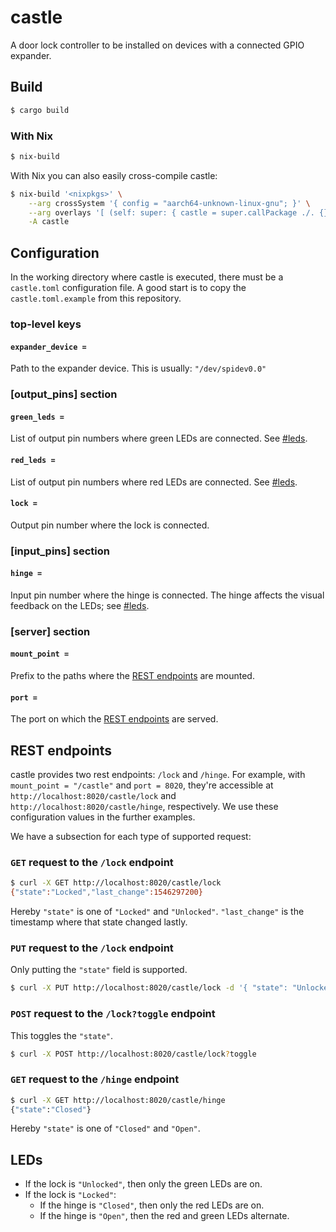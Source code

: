 # castle

A door lock controller to be installed on devices with a connected GPIO
expander.

## Build

```bash
$ cargo build
```

### With Nix

```bash
$ nix-build
```

With Nix you can also easily cross-compile castle:

```bash
$ nix-build '<nixpkgs>' \
    --arg crossSystem '{ config = "aarch64-unknown-linux-gnu"; }' \
    --arg overlays '[ (self: super: { castle = super.callPackage ./. {}; }) ]' \
    -A castle
```

## Configuration

In the working directory where castle is executed, there must be a
`castle.toml` configuration file.
A good start is to copy the `castle.toml.example` from this repository.

### top-level keys

#### `expander_device =`

Path to the expander device. This is usually: `"/dev/spidev0.0"`

### [output_pins] section

#### `green_leds =`

List of output pin numbers where green LEDs are connected.
See [#leds](#leds).

#### `red_leds =`

List of output pin numbers where red LEDs are connected.
See [#leds](#leds).

#### `lock =`

Output pin number where the lock is connected.

### [input_pins] section

#### `hinge =`

Input pin number where the hinge is connected.
The hinge affects the visual feedback on the LEDs; see [#leds](#leds).

### [server] section

#### `mount_point =`

Prefix to the paths where the [REST endpoints](#rest-endpoints) are mounted.

#### `port =`

The port on which the [REST endpoints](#rest-endpoints) are served.

## REST endpoints

castle provides two rest endpoints: `/lock` and `/hinge`.
For example, with `mount_point = "/castle"` and `port = 8020`,
they're accessible at `http://localhost:8020/castle/lock` and
`http://localhost:8020/castle/hinge`, respectively.
We use these configuration values in the further examples.

We have a subsection for each type of supported request:

### `GET` request to the `/lock` endpoint

```bash
$ curl -X GET http://localhost:8020/castle/lock
{"state":"Locked","last_change":1546297200}
```

Hereby `"state"` is one of `"Locked"` and `"Unlocked"`.
`"last_change"` is the timestamp where that state changed lastly.

### `PUT` request to the `/lock` endpoint

Only putting the `"state"` field is supported.

```bash
$ curl -X PUT http://localhost:8020/castle/lock -d '{ "state": "Unlocked" }'
```

### `POST` request to the `/lock?toggle` endpoint

This toggles the `"state"`.

``` bash
$ curl -X POST http://localhost:8020/castle/lock?toggle
```

### `GET` request to the `/hinge` endpoint

```bash
$ curl -X GET http://localhost:8020/castle/hinge
{"state":"Closed"}
```

Hereby `"state"` is one of `"Closed"` and `"Open"`.

## LEDs

* If the lock is `"Unlocked"`, then only the green LEDs are on.
* If the lock is `"Locked"`:
    * If the hinge is `"Closed"`, then only the red LEDs are on.
    * If the hinge is `"Open"`, then the red and green LEDs alternate.
